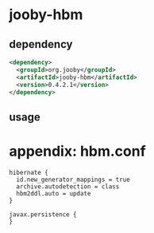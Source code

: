 # jooby-hbm

## dependency

```xml
<dependency>
  <groupId>org.jooby</groupId>
  <artifactId>jooby-hbm</artifactId>
  <version>0.4.2.1</version>
</dependency>
```
## usage


# appendix: hbm.conf
```properties
hibernate {
  id.new_generator_mappings = true
  archive.autodetection = class
  hbm2ddl.auto = update
}

javax.persistence {
}

```


